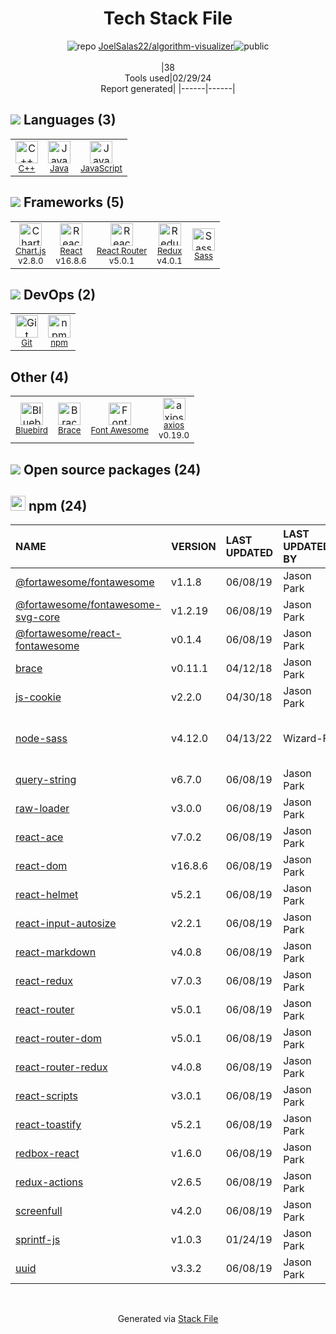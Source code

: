 <!--
&lt;--- Readme.md Snippet without images Start ---&gt;
## Tech Stack
JoelSalas22/algorithm-visualizer is built on the following main stack:

- [C++](http://www.cplusplus.com/) – Languages
- [Java](https://www.java.com) – Languages
- [JavaScript](https://developer.mozilla.org/en-US/docs/Web/JavaScript) – Languages
- [Chart.js](http://www.chartjs.org/) – Charting Libraries
- [React](https://reactjs.org/) – Javascript UI Libraries
- [React Router](https://github.com/rackt/react-router) – JavaScript Framework Components
- [Redux](https://redux.js.org/) – State Management Library
- [Sass](http://sass-lang.com/) – CSS Pre-processors / Extensions
- [Bluebird](https://github.com/petkaantonov/bluebird/) – Javascript Utilities & Libraries
- [Font Awesome](https://fontawesome.com/) – Fonts
- [axios](https://github.com/mzabriskie/axios) – Javascript Utilities & Libraries

Full tech stack [here](/techstack.md)

&lt;--- Readme.md Snippet without images End ---&gt;

&lt;--- Readme.md Snippet with images Start ---&gt;
## Tech Stack
JoelSalas22/algorithm-visualizer is built on the following main stack:

- <img width='25' height='25' src='https://img.stackshare.io/service/1049/cplusplus.png' alt='C++'/> [C++](http://www.cplusplus.com/) – Languages
- <img width='25' height='25' src='https://img.stackshare.io/service/995/K85ZWV2F.png' alt='Java'/> [Java](https://www.java.com) – Languages
- <img width='25' height='25' src='https://img.stackshare.io/service/1209/javascript.jpeg' alt='JavaScript'/> [JavaScript](https://developer.mozilla.org/en-US/docs/Web/JavaScript) – Languages
- <img width='25' height='25' src='https://img.stackshare.io/service/3866/_GD1-XrU_400x400.jpg' alt='Chart.js'/> [Chart.js](http://www.chartjs.org/) – Charting Libraries
- <img width='25' height='25' src='https://img.stackshare.io/service/1020/OYIaJ1KK.png' alt='React'/> [React](https://reactjs.org/) – Javascript UI Libraries
- <img width='25' height='25' src='https://img.stackshare.io/service/3350/8261421.png' alt='React Router'/> [React Router](https://github.com/rackt/react-router) – JavaScript Framework Components
- <img width='25' height='25' src='https://img.stackshare.io/service/4074/13142323.png' alt='Redux'/> [Redux](https://redux.js.org/) – State Management Library
- <img width='25' height='25' src='https://img.stackshare.io/service/1171/jCR2zNJV.png' alt='Sass'/> [Sass](http://sass-lang.com/) – CSS Pre-processors / Extensions
- <img width='25' height='25' src='https://img.stackshare.io/service/11991/bb.png' alt='Bluebird'/> [Bluebird](https://github.com/petkaantonov/bluebird/) – Javascript Utilities & Libraries
- <img width='25' height='25' src='https://img.stackshare.io/service/3244/1_Mr1Fy00XjPGNf1Kkp_hWtw_2x.png' alt='Font Awesome'/> [Font Awesome](https://fontawesome.com/) – Fonts
- <img width='25' height='25' src='https://img.stackshare.io/no-img-open-source.png' alt='axios'/> [axios](https://github.com/mzabriskie/axios) – Javascript Utilities & Libraries

Full tech stack [here](/techstack.md)

&lt;--- Readme.md Snippet with images End ---&gt;
-->
<div align="center">

# Tech Stack File
![](https://img.stackshare.io/repo.svg "repo") [JoelSalas22/algorithm-visualizer](https://github.com/JoelSalas22/algorithm-visualizer)![](https://img.stackshare.io/public_badge.svg "public")
<br/><br/>
|38<br/>Tools used|02/29/24 <br/>Report generated|
|------|------|
</div>

## <img src='https://img.stackshare.io/languages.svg'/> Languages (3)
<table><tr>
  <td align='center'>
  <img width='36' height='36' src='https://img.stackshare.io/service/1049/cplusplus.png' alt='C++'>
  <br>
  <sub><a href="http://www.cplusplus.com/">C++</a></sub>
  <br>
  <sub></sub>
</td>

<td align='center'>
  <img width='36' height='36' src='https://img.stackshare.io/service/995/K85ZWV2F.png' alt='Java'>
  <br>
  <sub><a href="https://www.java.com">Java</a></sub>
  <br>
  <sub></sub>
</td>

<td align='center'>
  <img width='36' height='36' src='https://img.stackshare.io/service/1209/javascript.jpeg' alt='JavaScript'>
  <br>
  <sub><a href="https://developer.mozilla.org/en-US/docs/Web/JavaScript">JavaScript</a></sub>
  <br>
  <sub></sub>
</td>

</tr>
</table>

## <img src='https://img.stackshare.io/frameworks.svg'/> Frameworks (5)
<table><tr>
  <td align='center'>
  <img width='36' height='36' src='https://img.stackshare.io/service/3866/_GD1-XrU_400x400.jpg' alt='Chart.js'>
  <br>
  <sub><a href="http://www.chartjs.org/">Chart.js</a></sub>
  <br>
  <sub>v2.8.0</sub>
</td>

<td align='center'>
  <img width='36' height='36' src='https://img.stackshare.io/service/1020/OYIaJ1KK.png' alt='React'>
  <br>
  <sub><a href="https://reactjs.org/">React</a></sub>
  <br>
  <sub>v16.8.6</sub>
</td>

<td align='center'>
  <img width='36' height='36' src='https://img.stackshare.io/service/3350/8261421.png' alt='React Router'>
  <br>
  <sub><a href="https://github.com/rackt/react-router">React Router</a></sub>
  <br>
  <sub>v5.0.1</sub>
</td>

<td align='center'>
  <img width='36' height='36' src='https://img.stackshare.io/service/4074/13142323.png' alt='Redux'>
  <br>
  <sub><a href="https://redux.js.org/">Redux</a></sub>
  <br>
  <sub>v4.0.1</sub>
</td>

<td align='center'>
  <img width='36' height='36' src='https://img.stackshare.io/service/1171/jCR2zNJV.png' alt='Sass'>
  <br>
  <sub><a href="http://sass-lang.com/">Sass</a></sub>
  <br>
  <sub></sub>
</td>

</tr>
</table>

## <img src='https://img.stackshare.io/devops.svg'/> DevOps (2)
<table><tr>
  <td align='center'>
  <img width='36' height='36' src='https://img.stackshare.io/service/1046/git.png' alt='Git'>
  <br>
  <sub><a href="http://git-scm.com/">Git</a></sub>
  <br>
  <sub></sub>
</td>

<td align='center'>
  <img width='36' height='36' src='https://img.stackshare.io/service/1120/lejvzrnlpb308aftn31u.png' alt='npm'>
  <br>
  <sub><a href="https://www.npmjs.com/">npm</a></sub>
  <br>
  <sub></sub>
</td>

</tr>
</table>

## Other (4)
<table><tr>
  <td align='center'>
  <img width='36' height='36' src='https://img.stackshare.io/service/11991/bb.png' alt='Bluebird'>
  <br>
  <sub><a href="https://github.com/petkaantonov/bluebird/">Bluebird</a></sub>
  <br>
  <sub></sub>
</td>

<td align='center'>
  <img width='36' height='36' src='https://img.stackshare.io/service/730/FmOfEvH3.png' alt='Brace'>
  <br>
  <sub><a href="http://brace.io/">Brace</a></sub>
  <br>
  <sub></sub>
</td>

<td align='center'>
  <img width='36' height='36' src='https://img.stackshare.io/service/3244/1_Mr1Fy00XjPGNf1Kkp_hWtw_2x.png' alt='Font Awesome'>
  <br>
  <sub><a href="https://fontawesome.com/">Font Awesome</a></sub>
  <br>
  <sub></sub>
</td>

<td align='center'>
  <img width='36' height='36' src='https://img.stackshare.io/no-img-open-source.png' alt='axios'>
  <br>
  <sub><a href="https://github.com/mzabriskie/axios">axios</a></sub>
  <br>
  <sub>v0.19.0</sub>
</td>

</tr>
</table>


## <img src='https://img.stackshare.io/group.svg' /> Open source packages (24)</h2>

## <img width='24' height='24' src='https://img.stackshare.io/service/1120/lejvzrnlpb308aftn31u.png'/> npm (24)

|NAME|VERSION|LAST UPDATED|LAST UPDATED BY|LICENSE|VULNERABILITIES|
|:------|:------|:------|:------|:------|:------|
|[@fortawesome/fontawesome](https://www.npmjs.com/@fortawesome/fontawesome)|v1.1.8|06/08/19|Jason Park |MIT|N/A|
|[@fortawesome/fontawesome-svg-core](https://www.npmjs.com/@fortawesome/fontawesome-svg-core)|v1.2.19|06/08/19|Jason Park |MIT|N/A|
|[@fortawesome/react-fontawesome](https://www.npmjs.com/@fortawesome/react-fontawesome)|v0.1.4|06/08/19|Jason Park |MIT|N/A|
|[brace](https://www.npmjs.com/brace)|v0.11.1|04/12/18|Jason Park |MIT|N/A|
|[js-cookie](https://www.npmjs.com/js-cookie)|v2.2.0|04/30/18|Jason Park |MIT|N/A|
|[node-sass](https://www.npmjs.com/node-sass)|v4.12.0|04/13/22|Wizard-F |MIT|[CVE-2020-24025](https://github.com/advisories/GHSA-r8f7-9pfq-mjmv) (Moderate)<br/>[](https://github.com/advisories/GHSA-9v62-24cr-58cx) (Moderate)|
|[query-string](https://www.npmjs.com/query-string)|v6.7.0|06/08/19|Jason Park |MIT|N/A|
|[raw-loader](https://www.npmjs.com/raw-loader)|v3.0.0|06/08/19|Jason Park |MIT|N/A|
|[react-ace](https://www.npmjs.com/react-ace)|v7.0.2|06/08/19|Jason Park |MIT|N/A|
|[react-dom](https://www.npmjs.com/react-dom)|v16.8.6|06/08/19|Jason Park |MIT|N/A|
|[react-helmet](https://www.npmjs.com/react-helmet)|v5.2.1|06/08/19|Jason Park |MIT|N/A|
|[react-input-autosize](https://www.npmjs.com/react-input-autosize)|v2.2.1|06/08/19|Jason Park |MIT|N/A|
|[react-markdown](https://www.npmjs.com/react-markdown)|v4.0.8|06/08/19|Jason Park |MIT|N/A|
|[react-redux](https://www.npmjs.com/react-redux)|v7.0.3|06/08/19|Jason Park |MIT|N/A|
|[react-router](https://www.npmjs.com/react-router)|v5.0.1|06/08/19|Jason Park |MIT|N/A|
|[react-router-dom](https://www.npmjs.com/react-router-dom)|v5.0.1|06/08/19|Jason Park |MIT|N/A|
|[react-router-redux](https://www.npmjs.com/react-router-redux)|v4.0.8|06/08/19|Jason Park |MIT|N/A|
|[react-scripts](https://www.npmjs.com/react-scripts)|v3.0.1|06/08/19|Jason Park |MIT|N/A|
|[react-toastify](https://www.npmjs.com/react-toastify)|v5.2.1|06/08/19|Jason Park |MIT|N/A|
|[redbox-react](https://www.npmjs.com/redbox-react)|v1.6.0|06/08/19|Jason Park |MIT|N/A|
|[redux-actions](https://www.npmjs.com/redux-actions)|v2.6.5|06/08/19|Jason Park |MIT|N/A|
|[screenfull](https://www.npmjs.com/screenfull)|v4.2.0|06/08/19|Jason Park |MIT|N/A|
|[sprintf-js](https://www.npmjs.com/sprintf-js)|v1.0.3|01/24/19|Jason Park |BSD-3-Clause|N/A|
|[uuid](https://www.npmjs.com/uuid)|v3.3.2|06/08/19|Jason Park |MIT|N/A|

<br/>
<div align='center'>

Generated via [Stack File](https://github.com/marketplace/stack-file)
